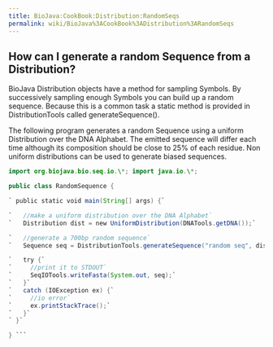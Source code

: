 ```yaml
---
title: BioJava:CookBook:Distribution:RandomSeqs
permalink: wiki/BioJava%3ACookBook%3ADistribution%3ARandomSeqs
---
```


How can I generate a random Sequence from a Distribution?
---------------------------------------------------------

BioJava Distribution objects have a method for sampling Symbols. By
successively sampling enough Symbols you can build up a random sequence.
Because this is a common task a static method is provided in
DistributionTools called generateSequence().

The following program generates a random Sequence using a uniform
Distribution over the DNA Alphabet. The emitted sequence will differ
each time although its composition should be close to 25% of each
residue. Non uniform distributions can be used to generate biased
sequences.

```java import org.biojava.bio.dist.\*; import org.biojava.bio.seq.\*;
import org.biojava.bio.seq.io.\*; import java.io.\*;

public class RandomSequence {

` public static void main(String[] args) {`

`   //make a uniform distribution over the DNA Alphabet`  
`   Distribution dist = new UniformDistribution(DNATools.getDNA());`

`   //generate a 700bp random sequence`  
`   Sequence seq = DistributionTools.generateSequence("random seq", dist, 700);`

`   try {`  
`     //print it to STDOUT`  
`     SeqIOTools.writeFasta(System.out, seq);`  
`   }`  
`   catch (IOException ex) {`  
`     //io error`  
`     ex.printStackTrace();`  
`   }`  
` }`

} ```
